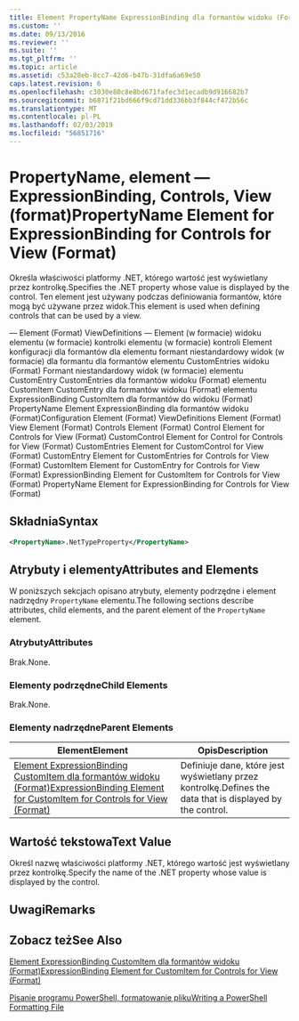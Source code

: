 ```yaml
---
title: Element PropertyName ExpressionBinding dla formantów widoku (Format) | Dokumentacja firmy Microsoft
ms.custom: ''
ms.date: 09/13/2016
ms.reviewer: ''
ms.suite: ''
ms.tgt_pltfrm: ''
ms.topic: article
ms.assetid: c53a28eb-8cc7-42d6-b47b-31dfa6a69e50
caps.latest.revision: 6
ms.openlocfilehash: c3030e80c8e8bd671fafec3d1ecadb9d916682b7
ms.sourcegitcommit: b6871f21bd666f9cd71dd336bb3f844cf472b56c
ms.translationtype: MT
ms.contentlocale: pl-PL
ms.lasthandoff: 02/03/2019
ms.locfileid: "56851716"
---
```

# <a name="propertyname-element-for-expressionbinding-for-controls-for-view-format"></a><span data-ttu-id="28c79-102">PropertyName, element — ExpressionBinding, Controls, View (format)</span><span class="sxs-lookup"><span data-stu-id="28c79-102">PropertyName Element for ExpressionBinding for Controls for View (Format)</span></span>

<span data-ttu-id="28c79-103">Określa właściwości platformy .NET, którego wartość jest wyświetlany przez kontrolkę.</span><span class="sxs-lookup"><span data-stu-id="28c79-103">Specifies the .NET property whose value is displayed by the control.</span></span> <span data-ttu-id="28c79-104">Ten element jest używany podczas definiowania formantów, które mogą być używane przez widok.</span><span class="sxs-lookup"><span data-stu-id="28c79-104">This element is used when defining controls that can be used by a view.</span></span>

<span data-ttu-id="28c79-105">— Element (Format) ViewDefinitions — Element (w formacie) widoku elementu (w formacie) kontrolki elementu (w formacie) kontroli Element konfiguracji dla formantów dla elementu formant niestandardowy widok (w formacie) dla formantu dla formantów elementu CustomEntries widoku (Format) Formant niestandardowy widok (w formacie) elementu CustomEntry CustomEntries dla formantów widoku (Format) elementu CustomItem CustomEntry dla formantów widoku (Format) elementu ExpressionBinding CustomItem dla formantów do widoku (Format) PropertyName Element ExpressionBinding dla formantów widoku (Format)</span><span class="sxs-lookup"><span data-stu-id="28c79-105">Configuration Element (Format) ViewDefinitions Element (Format) View Element (Format) Controls Element (Format) Control Element for Controls for View (Format) CustomControl Element for Control for Controls for View (Format) CustomEntries Element for CustomControl for View (Format) CustomEntry Element for CustomEntries for Controls for View (Format) CustomItem Element for CustomEntry for Controls for View (Format) ExpressionBinding Element for CustomItem for Controls for View (Format) PropertyName Element for ExpressionBinding for Controls for View (Format)</span></span>

## <a name="syntax"></a><span data-ttu-id="28c79-106">Składnia</span><span class="sxs-lookup"><span data-stu-id="28c79-106">Syntax</span></span>

```xml
<PropertyName>.NetTypeProperty</PropertyName>
```

## <a name="attributes-and-elements"></a><span data-ttu-id="28c79-107">Atrybuty i elementy</span><span class="sxs-lookup"><span data-stu-id="28c79-107">Attributes and Elements</span></span>

<span data-ttu-id="28c79-108">W poniższych sekcjach opisano atrybuty, elementy podrzędne i element nadrzędny `PropertyName` elementu.</span><span class="sxs-lookup"><span data-stu-id="28c79-108">The following sections describe attributes, child elements, and the parent element of the `PropertyName` element.</span></span>

### <a name="attributes"></a><span data-ttu-id="28c79-109">Atrybuty</span><span class="sxs-lookup"><span data-stu-id="28c79-109">Attributes</span></span>

<span data-ttu-id="28c79-110">Brak.</span><span class="sxs-lookup"><span data-stu-id="28c79-110">None.</span></span>

### <a name="child-elements"></a><span data-ttu-id="28c79-111">Elementy podrzędne</span><span class="sxs-lookup"><span data-stu-id="28c79-111">Child Elements</span></span>

<span data-ttu-id="28c79-112">Brak.</span><span class="sxs-lookup"><span data-stu-id="28c79-112">None.</span></span>

### <a name="parent-elements"></a><span data-ttu-id="28c79-113">Elementy nadrzędne</span><span class="sxs-lookup"><span data-stu-id="28c79-113">Parent Elements</span></span>

|<span data-ttu-id="28c79-114">Element</span><span class="sxs-lookup"><span data-stu-id="28c79-114">Element</span></span>|<span data-ttu-id="28c79-115">Opis</span><span class="sxs-lookup"><span data-stu-id="28c79-115">Description</span></span>|
|-------------|-----------------|
|[<span data-ttu-id="28c79-116">Element ExpressionBinding CustomItem dla formantów widoku (Format)</span><span class="sxs-lookup"><span data-stu-id="28c79-116">ExpressionBinding Element for CustomItem for Controls for View (Format)</span></span>](./expressionbinding-element-for-customitem-for-controls-for-view-format.md)|<span data-ttu-id="28c79-117">Definiuje dane, które jest wyświetlany przez kontrolkę.</span><span class="sxs-lookup"><span data-stu-id="28c79-117">Defines the data that is displayed by the control.</span></span>|

## <a name="text-value"></a><span data-ttu-id="28c79-118">Wartość tekstowa</span><span class="sxs-lookup"><span data-stu-id="28c79-118">Text Value</span></span>

<span data-ttu-id="28c79-119">Określ nazwę właściwości platformy .NET, którego wartość jest wyświetlany przez kontrolkę.</span><span class="sxs-lookup"><span data-stu-id="28c79-119">Specify the name of the .NET property whose value is displayed by the control.</span></span>

## <a name="remarks"></a><span data-ttu-id="28c79-120">Uwagi</span><span class="sxs-lookup"><span data-stu-id="28c79-120">Remarks</span></span>

## <a name="see-also"></a><span data-ttu-id="28c79-121">Zobacz też</span><span class="sxs-lookup"><span data-stu-id="28c79-121">See Also</span></span>

[<span data-ttu-id="28c79-122">Element ExpressionBinding CustomItem dla formantów widoku (Format)</span><span class="sxs-lookup"><span data-stu-id="28c79-122">ExpressionBinding Element for CustomItem for Controls for View (Format)</span></span>](./expressionbinding-element-for-customitem-for-controls-for-view-format.md)

[<span data-ttu-id="28c79-123">Pisanie programu PowerShell, formatowanie pliku</span><span class="sxs-lookup"><span data-stu-id="28c79-123">Writing a PowerShell Formatting File</span></span>](./writing-a-powershell-formatting-file.md)

